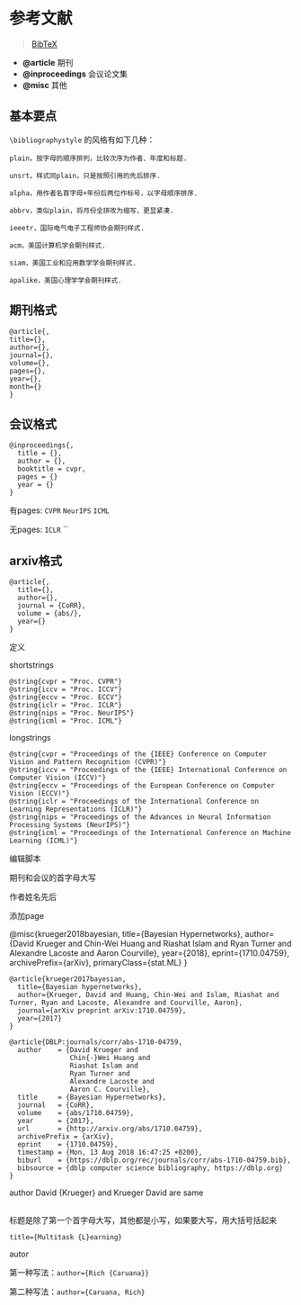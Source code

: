 # 参考文献

> [BibTeX](https://zh.wikipedia.org/wiki/BibTeX)



- **@article** 期刊
- **@inproceedings** 会议论文集
- **@misc** 其他



## 基本要点

`\bibliographystyle` 的风格有如下几种：

```
plain，按字母的顺序排列，比较次序为作者、年度和标题.

unsrt，样式同plain，只是按照引用的先后排序.

alpha，用作者名首字母+年份后两位作标号，以字母顺序排序.

abbrv，类似plain，将月份全拼改为缩写，更显紧凑.

ieeetr，国际电气电子工程师协会期刊样式.

acm，美国计算机学会期刊样式.

siam，美国工业和应用数学学会期刊样式.

apalike，美国心理学学会期刊样式.
```

## 期刊格式

```
@article{,
title={},
author={},
journal={},
volume={},
pages={},
year={},
month={}
}
```



## 会议格式

```
@inproceedings{,
  title = {},
  author = {},
  booktitle = cvpr,
  pages = {}
  year = {}
}
```

有pages: `CVPR` `NeurIPS` `ICML`

无pages: `ICLR` ``







## arxiv格式

```
@article{,
  title={},
  author={},
  journal = {CoRR},
  volume = {abs/},
  year={}
}
```









定义

shortstrings

```
@string{cvpr = "Proc. CVPR"}
@string{iccv = "Proc. ICCV"}
@string{eccv = "Proc. ECCV"}
@string{iclr = "Proc. ICLR"}
@string{nips = "Proc. NeurIPS"}
@string{icml = "Proc. ICML"}
```



longstrings

```
@string{cvpr = "Proceedings of the {IEEE} Conference on Computer Vision and Pattern Recognition (CVPR)"}
@string{iccv = "Proceedings of the {IEEE} International Conference on Computer Vision (ICCV)"}
@string{eccv = "Proceedings of the European Conference on Computer Vision (ECCV)"}
@string{iclr = "Proceedings of the International Conference on Learning Representations (ICLR)"}
@string{nips = "Proceedings of the Advances in Neural Information Processing Systems (NeurIPS)"}
@string{icml = "Proceedings of the International Conference on Machine Learning (ICML)"}
```









编辑脚本



期刊和会议的首字母大写



作者姓名先后



添加page



@misc{krueger2018bayesian,
      title={Bayesian Hypernetworks}, 
      author={David Krueger and Chin-Wei Huang and Riashat Islam and Ryan Turner and Alexandre Lacoste and Aaron Courville},
      year={2018},
      eprint={1710.04759},
      archivePrefix={arXiv},
      primaryClass={stat.ML}
}

```
@article{krueger2017bayesian,
  title={Bayesian hypernetworks},
  author={Krueger, David and Huang, Chin-Wei and Islam, Riashat and Turner, Ryan and Lacoste, Alexandre and Courville, Aaron},
  journal={arXiv preprint arXiv:1710.04759},
  year={2017}
}
```



```
@article{DBLP:journals/corr/abs-1710-04759,
  author    = {David Krueger and
               Chin{-}Wei Huang and
               Riashat Islam and
               Ryan Turner and
               Alexandre Lacoste and
               Aaron C. Courville},
  title     = {Bayesian Hypernetworks},
  journal   = {CoRR},
  volume    = {abs/1710.04759},
  year      = {2017},
  url       = {http://arxiv.org/abs/1710.04759},
  archivePrefix = {arXiv},
  eprint    = {1710.04759},
  timestamp = {Mon, 13 Aug 2018 16:47:25 +0200},
  biburl    = {https://dblp.org/rec/journals/corr/abs-1710-04759.bib},
  bibsource = {dblp computer science bibliography, https://dblp.org}
}
```









author David {Krueger} and Krueger David are same



## 



标题是除了第一个首字母大写，其他都是小写，如果要大写，用大括号括起来

`title={Multitask {L}earning}`





autor

第一种写法：`author={Rich {Caruana}}`

第二种写法：`author={Caruana, Rich}`

